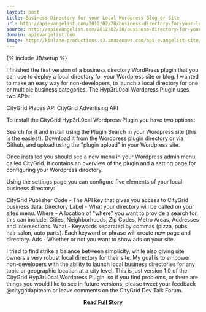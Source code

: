 ```yaml
---
layout: post
title: Business Directory for your Local Wordpress Blog or Site
url: http://apievangelist.com/2012/02/28/business-directory-for-your-local-wordpress-blog-or-site/
source: http://apievangelist.com/2012/02/28/business-directory-for-your-local-wordpress-blog-or-site/
domain: apievangelist.com
image: http://kinlane-productions.s3.amazonaws.com/api-evangelist-site/blog/wordpress-logo.jpg
---
```

{% include JB/setup %}<p>
I finished the first version of a business directory WordPress plugin that you can use to deploy a local directory for your Wordpress site or blog.  I wanted to make an easy way for non-developers, to launch a local directory for one or multiple business categories.
The Hyp3rL0cal Wordpress Plugin uses two APIs:

CityGrid Places API
CityGrid Advertising API

To install the CityGrid Hyp3rL0cal Wordpress Plugin you have two options:

Search for it and install using the Plugin Search in your Wordpress site (this is the easiest).
Download it from the Wordpress plugin directory or via Github, and upload using the "plugin upload" in your Wordpress site.

Once installed you should see a new menu in your Wordpress admin menu, called CityGrid.  It contains an overview of the plugin and a setting page for configuring your Wordpress directory.

Using the settings page you can configure five elements of your local business directory:

CityGrid Publisher Code - The API key that gives you access to CityGrid business data.
Directory Label - What your directory will be called on your sites menu.
Where - A location of "where" you want to provide a search for, this can include: Cities, Neighborhoods, Zip Codes, Metro Areas, Addresses and Intersections.
What - Keywords separated by commas (pizza, pubs, hair salon, auto parts). Each keyword or phrase will create new page and directory.
Ads - Whether or not you want to show ads on your site.

I tried to find strike a balance between simplicity, while also giving site owners a very robust local directory for their site.  My goal is to empower non-developers with the ability to launch local business directories for any topic or geographic location at a city level.
This is just version 1.0 of the CityGrid Hyp3rL0cal Wordpress Plugin, so if you find problems, or there are things you would like to see in future versions, please tweet your feedback @citygridapiteam or leave comments on the CityGrid Dev Talk Forum.</p>
<center><p><a href="http://apievangelist.com/2012/02/28/business-directory-for-your-local-wordpress-blog-or-site/" style='padding:25px; font-sze:18px; font-weight: bold;'>Read Full Story</a></p></center>

